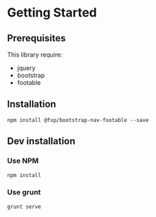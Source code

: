 Getting Started
===============

Prerequisites
-------------

This library require:

- jquery
- bootstrap
- footable

Installation
------------

```
npm install @fxp/bootstrap-nav-footable --save
```

Dev installation
----------------

### Use NPM

```
npm install
```

### Use grunt

```
grunt serve
```
